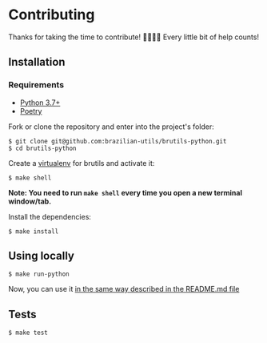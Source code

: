 # Contributing

Thanks for taking the time to contribute! 🙇‍♀️🙇‍♂️ Every little bit of help counts!

## Installation
### Requirements
- [Python 3.7+][python]
- [Poetry][poetry]

Fork or clone the repository and enter into the project's folder:

```shell
$ git clone git@github.com:brazilian-utils/brutils-python.git
$ cd brutils-python
```

Create a [virtualenv][virtualenv] for brutils and activate it:

```shell
$ make shell
```

**Note: You need to run `make shell` every time you open a new terminal window/tab.**

Install the dependencies:

```shell
$ make install
```

## Using locally

```shell
$ make run-python
```

Now, you can use it [in the same way described in the README.md file](/README_EN.md#usage)

## Tests

```shell
$ make test
```

[poetry]: https://python-poetry.org/docs/#installation
[python]: https://www.python.org/downloads/
[virtualenv]: https://virtualenv.pypa.io/en/latest/
